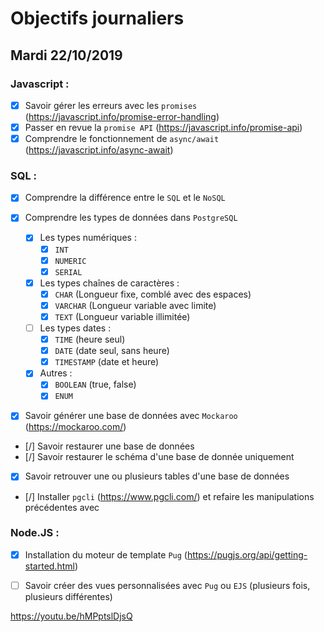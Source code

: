 # Objectifs journaliers

## Mardi 22/10/2019


### Javascript : 

* [x] Savoir gérer les erreurs avec les `promises` (https://javascript.info/promise-error-handling)
* [x] Passer en revue la `promise API` (https://javascript.info/promise-api)
* [x] Comprendre le fonctionnement de `async/await` (https://javascript.info/async-await)

### SQL :

* [x] Comprendre la différence entre le `SQL` et le `NoSQL`

* [x] Comprendre les types de données dans `PostgreSQL`
  * [x] Les types numériques :
    * [x] `INT`
    * [X] `NUMERIC`
    * [x] `SERIAL`
  * [x] Les types chaînes de caractères :
    * [x] `CHAR`    (Longueur fixe, comblé avec des espaces)
    * [X] `VARCHAR` (Longueur variable avec limite)
    * [x] `TEXT`    (Longueur variable illimitée)
  * [ ] Les types dates : 
    * [X] `TIME`      (heure seul)
    * [X] `DATE`      (date seul, sans heure)
    * [x] `TIMESTAMP` (date et heure)
  * [x] Autres :
    * [X] `BOOLEAN` (true, false)
    * [x] `ENUM`

* [x] Savoir générer une base de données avec `Mockaroo` (https://mockaroo.com/)
* [/] Savoir restaurer une base de données
* [/] Savoir restaurer le schéma d'une base de donnée uniquement
* [x] Savoir retrouver une ou plusieurs tables d'une base de données
* [/] Installer `pgcli` (https://www.pgcli.com/) et refaire les manipulations précédentes avec

### Node.JS : 

* [x] Installation du moteur de template `Pug` (https://pugjs.org/api/getting-started.html)
* [ ] Savoir créer des vues personnalisées avec `Pug` ou `EJS` (plusieurs fois, plusieurs différentes)


https://youtu.be/hMPptslDjsQ